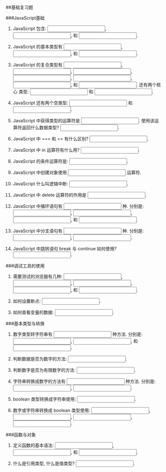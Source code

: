 ##基础复习题

###JavaScript基础

1. JavaScript 包含: <input type="text" width="15"/>,<input type="text" width="15"/>, 和 <input type="text" width="15"/>.

2. JavaScript 的基本类型有 <input type="text" width="15"/>, <input type="text" width="15"/>, 和 <input type="text" width="15"/>.

3. JavaScript 的复合类型有 <input type="text" width="15"/>, <input type="text" width="15"/>, <input type="text" width="15"/>, <input type="text" width="15"/>, <input type="text" width="15"/>, <input type="text" width="15"/>, 和 <input type="text" width="15"/>. 还有两个核心 类型: <input type="text" width="15"/> 和 <input type="text" width="15"/>.

4. JavaScript 还有两个空类型: <input type="text" width="15"/> 和 <input type="text" width="15"/>.

5. JavaScript 中获得类型的运算符是 <input type="text" width="15"/>. 使用该运算符返回什么数据类型? <input type="text" width="15"/>.

6. JavaScript 中 === 和 == 有什么区别? <input type="text" width="15"/>.

7. JavaScript 中 in 运算符有什么用? <input type="text" width="15"/>.

8. JavaScript 的条件运算符是: <input type="text" width="15"/>.

9. JavaScript 中创建对象使用 <input type="text" width="15"/> 运算符.

10. JavaScript 什么叫逻辑中断: <input type="text" width="15"/>.

11. JavaScript 中 delete 运算符的作用是 <input type="text" width="15"/>.

12. JavaScript 中循环语句有 <input type="text" width="15"/> 种. 分别是: <input type="text" width="15"/>, <input type="text" width="15"/>, <input type="text" width="15"/>, 和 <input type="text" width="15"/>.

13. JavaScript 中分支语句有 <input type="text" width="15"/> 种. 分别是: <input type="text" width="15"/>, <input type="text" width="15"/>.

14. JavaScript 中跳转语句 break 与 continue 如何使用? <input type="text" width="15"/>.

###调试工具的使用

1. 需要测试的浏览器有几种: <input type="text" />, <input type="text" />, <input type="text" />, <input type="text" />, 和 <input type="text" />.

2. 如何设置断点: <input type="text" />.

3. 如何查看变量的数据: <input type="text" />.


###基本类型与转换

1. 数字类型转字符串有 <input type="text" /> 种方法. 分别是: <input type="text" />, <input type="text" />, 和 <input type="text" />.

2. 判断数据是否为数字的方法: <input type="text" />.

3. 判断数字是否为有限数字的方法: <input type="text" />.

4. 字符串转换成数字的方法有 <input type="text" /> 种方法. 分别是: <input type="text" />, <input type="text" />.

5. boolean 类型转换成字符串使用: <input type="text" />.

6. 数字或字符串转换成 boolean 类型使用: <input type="text" />, <input type="text" />, <input type="text" />, <input type="text" />.







###函数与对象



1. 定义函数的基本语法: <input type="text" />, <input type="text" />, 和 <input type="text" />.



2. 什么是引用类型, 什么是值类型? <input type="text" />.










